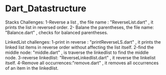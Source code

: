 # Dart_Datastructure
 Stacks Challenges:
 1-Reverse a list , the file name : "ReverseList.dart" , it prints the list in reversed order.
 2- Balane the parentheses, the file name: "Balance.dart" , checks for balanced parentheses.

LinkedList challenges:
1-print in reverse : "printReverseLS.dart" , it prints the linked list items in reverse order without affecting the list itself.
2-find the middle node: "middle.dart" , is traverse the linkedlist to find the middle node.
3-reverse linkedlist: "ReverseLinkedlist.dart" , it reverse the linkelist itself.
4-Remove all occurrences:"remove.dart" , it removes all occurrences of an item in the linkedlist.

